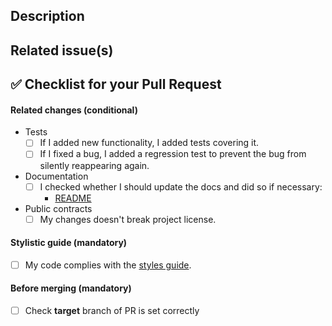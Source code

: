 ## Description

<!--
Describes the nature of your changes. If they are substantial, you should
further subdivide this into a section describing the problem you are solving and
another describing your solution.
-->

## Related issue(s)

<!--
- Short description of how the PR relates to the issue, including an issue link.
For example
- Fixed #100500 by adding lenses to exported items

Write 'None' if there are no related issues (which is discouraged).
-->

## :white_check_mark: Checklist for your Pull Request

<!--
Ideally a PR has all of the checkmarks set.

If something in this list is irrelevant to your PR, you should still set this
checkmark indicating that you are sure it is dealt with (be that by irrelevance).

If you don't set a checkmark (e. g. don't add a test for new functionality),
you must be able to justify that.
-->

#### Related changes (conditional)

- Tests
    - [ ] If I added new functionality, I added tests covering it.
    - [ ] If I fixed a bug, I added a regression test to prevent the bug from
      silently reappearing again.

- Documentation
    - [ ] I checked whether I should update the docs and did so if necessary:
        - [README](../README.md)

- Public contracts
    - [ ] My changes doesn't break project license.

#### Stylistic guide (mandatory)

- [ ] My code complies with the [styles guide](https://github.com/uber-go/guide/blob/master/style.md).

#### Before merging (mandatory)
- [ ] Check __target__  branch of PR is set correctly
